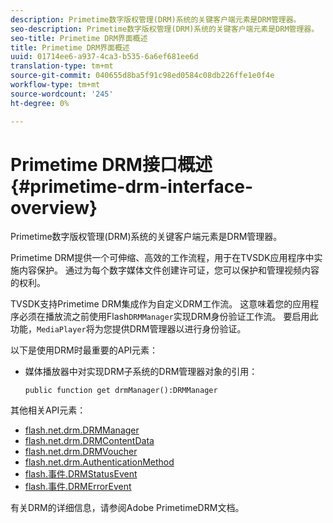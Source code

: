 ```yaml
---
description: Primetime数字版权管理(DRM)系统的关键客户端元素是DRM管理器。
seo-description: Primetime数字版权管理(DRM)系统的关键客户端元素是DRM管理器。
seo-title: Primetime DRM界面概述
title: Primetime DRM界面概述
uuid: 01714ee6-a937-4ca3-b535-6a6ef681ee6d
translation-type: tm+mt
source-git-commit: 040655d8ba5f91c98ed0584c08db226ffe1e0f4e
workflow-type: tm+mt
source-wordcount: '245'
ht-degree: 0%

---
```



# Primetime DRM接口概述{#primetime-drm-interface-overview}

Primetime数字版权管理(DRM)系统的关键客户端元素是DRM管理器。

<!--<a id="section_4DD54E085AB345FE9BE00865E56B28DB"></a>-->

Primetime DRM提供一个可伸缩、高效的工作流程，用于在TVSDK应用程序中实施内容保护。 通过为每个数字媒体文件创建许可证，您可以保护和管理视频内容的权利。

TVSDK支持Primetime DRM集成作为自定义DRM工作流。 这意味着您的应用程序必须在播放流之前使用Flash`DRMManager`实现DRM身份验证工作流。 要启用此功能，`MediaPlayer`将为您提供DRM管理器以进行身份验证。

以下是使用DRM时最重要的API元素：

* 媒体播放器中对实现DRM子系统的DRM管理器对象的引用：

   ```
   public function get drmManager():DRMManager 
   ```

<!--<a id="section_4204CE2731A44F67A3664AEDE8CCCA47"></a>-->

其他相关API元素：

* [flash.net.drm.DRMManager](https://help.adobe.com/en_US/FlashPlatform/reference/actionscript/3/flash/net/drm/DRMManager.html)
* [flash.net.drm.DRMContentData](https://help.adobe.com/en_US/FlashPlatform/reference/actionscript/3/flash/net/drm/DRMContentData.html)
* [flash.net.drm.DRMVoucher](https://help.adobe.com/en_US/FlashPlatform/reference/actionscript/3/flash/net/drm/DRMVoucher.html)
* [flash.net.drm.AuthenticationMethod](https://help.adobe.com/en_US/FlashPlatform/reference/actionscript/3/flash/net/drm/AuthenticationMethod.html)
* [flash.事件.DRMStatusEvent](https://help.adobe.com/en_US/FlashPlatform/reference/actionscript/3/flash/events/DRMStatusEvent.html)
* [flash.事件.DRMErrorEvent](https://help.adobe.com/en_US/FlashPlatform/reference/actionscript/3/flash/events/DRMErrorEvent.html)

<!--<a id="section_F58941D68EB94A5EBD1C7454D2A1B17A"></a>-->

有关DRM的详细信息，请参阅Adobe PrimetimeDRM文档。
